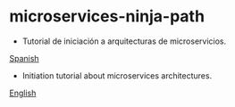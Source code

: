 # microservices-ninja-path

* Tutorial de iniciación a arquitecturas de microservicios.

[Spanish](tree/master/spanish/)

* Initiation tutorial about microservices architectures.

[English](tree/master/english/)